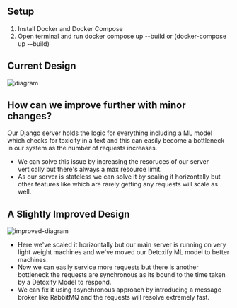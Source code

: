 ## Setup
1. Install Docker and Docker Compose
2. Open terminal and run docker compose up --build or (docker-compose up --build)

## Current Design
<img src="https://i.postimg.cc/kMRZPPwT/Monolith-Design-drawio.png" alt="diagram" />

## How can we improve further with minor changes?
Our Django server holds the logic for everything including a ML model which checks for toxicity in a text and this can easily become a bottleneck in our system as the number of requests increases.
- We can solve this issue by increasing the resoruces of our server vertically but there's always a max resource limit.
- As our server is stateless we can solve it by scaling it horizontally but other features like which are rarely getting any requests will scale as well.


## A Slightly Improved Design
<img src="https://i.postimg.cc/yxGNKFsr/Slightly-Improved-Design.png" alt="improved-diagram">

- Here we've scaled it horizontally but our main server is running on very light weight machines and we've moved our Detoxify ML model to better machines.
- Now we can easily service more requests but there is another bottleneck the requests are synchronous as its bound to the time taken by a Detoxify Model to respond.
- We can fix it using asynchronous approach by introducing a message broker like RabbitMQ and the requests will resolve extremely fast.